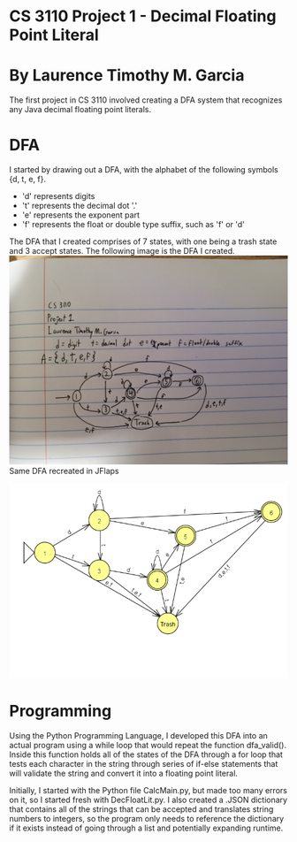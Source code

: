 # CS 3110 Project 1 - Decimal Floating Point Literal
# By Laurence Timothy M. Garcia
The first project in CS 3110 involved creating a DFA system that recognizes any Java decimal floating point literals.

# DFA
I started by drawing out a DFA, with the alphabet of the following symbols {d, t, e, f}. 
- 'd' represents digits
- 't' represents the decimal dot '.'
- 'e' represents the exponent part
- 'f' represents the float or double type suffix, such as 'f' or 'd'

The DFA that I created comprises of 7 states, with one being a trash state and 3 accept states. The following image is the DFA I created.
![alt text](https://github.com/LaurenceTimothyMGarcia/CS3110Project1/blob/main/Images/DFA_Drawn.jpg)
Same DFA recreated in JFlaps

![alt text](https://github.com/LaurenceTimothyMGarcia/CS3110Project1/blob/main/Images/DFA_JFLAPS.png)

# Programming
Using the Python Programming Language, I developed this DFA into an actual program using a while loop that would repeat the function dfa_valid().
Inside this function holds all of the states of the DFA through a for loop that tests each character in the string through series of if-else statements that will
validate the string and convert it into a floating point literal.

Initially, I started with the Python file CalcMain.py, but made too many errors on it, so I started fresh with DecFloatLit.py. I also created a .JSON dictionary that 
contains all of the strings that can be accepted and translates string numbers to integers, so the program only needs to reference the dictionary if it exists instead of 
going through a list and potentially expanding runtime.
